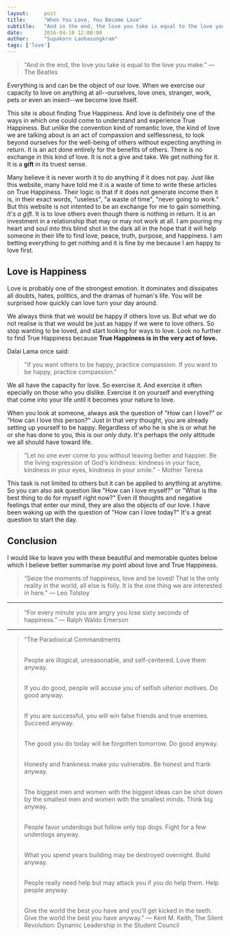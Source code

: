 ```yaml
---
layout:     post
title:      "When You Love, You Become Love"
subtitle:   "And in the end, the love you take is equal to the love you make."
date:       2016-04-10 12:00:00
author:     "Supakorn Laohasongkram"
tags: ['love']
---
```


<blockquote>"And in the end, the love you take is equal to the love you make." ― The Beatles</blockquote>

Everything is and can be the object of our love. When we exercise our capacity to love on anything at all--ourselves, love ones, stranger, work, pets or even an insect--we become love itself. 


This site is about finding True Happiness. And love is definitely one of the ways in which one could come to understand and experience True Happiness. But unlike the convention kind of romantic love, the kind of love we are talking about is an act of compassion and selflessness, to look beyond ourselves for the well-being of others without expecting anything in return. It is an act done entirely for the benefits of others. There is no exchange in this kind of love. It is not a give and take. We get nothing for it. It is a <strong>gift</strong> in its truest sense.

Many believe it is never worth it to do anything if it does not pay. Just like this website, many have told me it is a waste of time to write these articles on True Happiness. Their logic is that if it does not generate income then it is, in their exact words, "useless", "a waste of time", "never going to work." But this website is not intented to be an exchange for me to gain something. <em>It's a gift.</em> It is to love others even though there is nothing in return. It is an investment in a relationship that may or may not work at all. I am pouring my heart and soul into this blind shot in the dark all in the hope that it will help someone in their life to find love, peace, truth, purpose, and happiness. I am betting everything to get nothing and it is fine by me because I am happy to love first.

<h2>Love is Happiness</h2>

Love is probably one of the strongest emotion. It dominates and dissipates all doubts, hates, politics, and the dramas of human's life. You will be surprised how quickly can love turn your day around. 

We always think that we would be happy if others love us. But what we do not realise is that we would be just as happy if we were to love others. So stop wanting to be loved, and start looking for ways to love. Look no further to find True Happiness because <strong>True Happiness is in the very act of love.</strong> 

Dalai Lama once said:

<blockquote>"If you want others to be happy, practice compassion. If you want to be happy, practice compassion."</blockquote>

We all have the capacity for love. So exercise it. And exercise it often epecially on those who you dislike. Exercise it on yourself and everything that come into your life until it becomes your nature to love.

When you look at someone, always ask the question of "How can I love?" or "How can I love this person?" Just in that very thought, you are already setting up yourself to be happy. Regardless of who he is she is or what he or she has done to you, this is our <em>only</em> duty. It's perhaps the only attitude we all should have toward life. 

<blockquote>"Let no one ever come to you without leaving better and happier. Be the living expression of God's kindness: kindness in your face, kindness in your eyes, kindness in your smile." - Mother Teresa</blockquote>

This task is not limited to others but it can be applied to anything at anytime. So you can also ask question like "How can I love myself?" or "What is the best thing to do for myself right now?" Even ill thoughts and negative feelings that enter our mind, they are also the objects of our love. I have been waking up with the question of "How can I love today?" It's a great question to start the day.

<!-- We always want to be loved by others, but rarely do we want to love others. So let's change that.
 -->
<h2>Conclusion</h2>

I would like to leave you with these beautiful and memorable quotes below which I believe better summarise my point about love and True Happiness.

<blockquote>“Seize the moments of happiness, love and be loved! That is the only reality in the world, all else is folly. It is the one thing we are interested in here.” 
― Leo Tolstoy</blockquote>

<hr class="short">

<blockquote>“For every minute you are angry you lose sixty seconds of happiness.” 
― Ralph Waldo Emerson</blockquote>

<hr class="short">

<blockquote>“The Paradoxical Commandments<br><br>

People are illogical, unreasonable, and self-centered.
Love them anyway.<br><br>

If you do good, people will accuse you of selfish ulterior motives.
Do good anyway.<br><br>

If you are successful, you will win false friends and true enemies.
Succeed anyway.<br><br>

The good you do today will be forgotten tomorrow.
Do good anyway.<br><br>

Honesty and frankness make you vulnerable.
Be honest and frank anyway.<br><br>

The biggest men and women with the biggest ideas can be shot down by the smallest men and women with the smallest minds.
Think big anyway.<br><br>

People favor underdogs but follow only top dogs.
Fight for a few underdogs anyway.<br><br>

What you spend years building may be destroyed overnight.
Build anyway.<br><br>

People really need help but may attack you if you do help them.
Help people anyway.<br><br>

Give the world the best you have and you'll get kicked in the teeth.
Give the world the best you have anyway.” 
― Kent M. Keith, The Silent Revolution: Dynamic Leadership in the Student Council</blockquote>